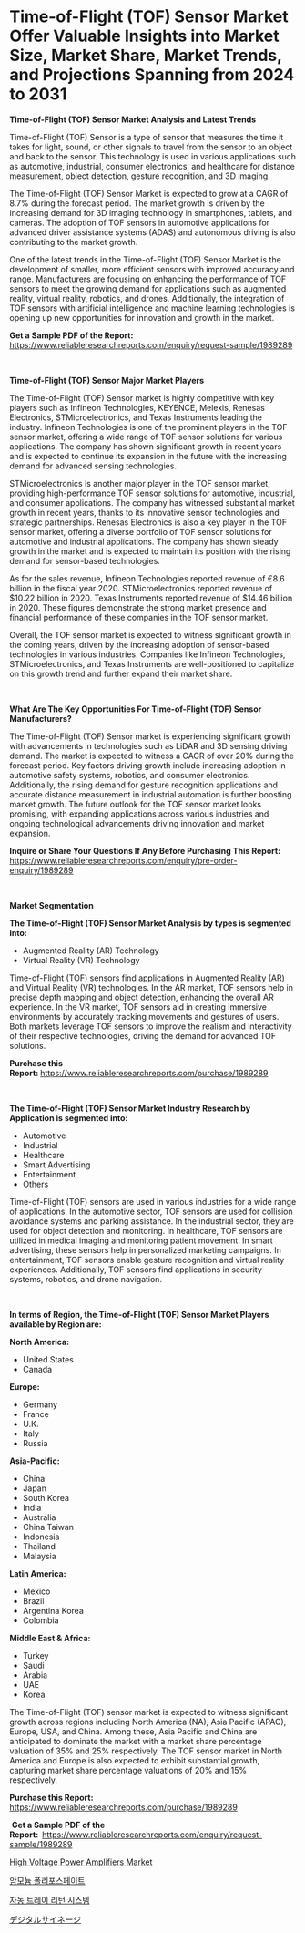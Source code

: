 <p><h1>Time-of-Flight (TOF) Sensor Market Offer Valuable Insights into Market Size, Market Share, Market Trends, and Projections Spanning from 2024 to 2031</h1></p><p><strong>Time-of-Flight (TOF) Sensor Market Analysis and Latest Trends</strong></p>
<p><p>Time-of-Flight (TOF) Sensor is a type of sensor that measures the time it takes for light, sound, or other signals to travel from the sensor to an object and back to the sensor. This technology is used in various applications such as automotive, industrial, consumer electronics, and healthcare for distance measurement, object detection, gesture recognition, and 3D imaging.</p><p>The Time-of-Flight (TOF) Sensor Market is expected to grow at a CAGR of 8.7% during the forecast period. The market growth is driven by the increasing demand for 3D imaging technology in smartphones, tablets, and cameras. The adoption of TOF sensors in automotive applications for advanced driver assistance systems (ADAS) and autonomous driving is also contributing to the market growth.</p><p>One of the latest trends in the Time-of-Flight (TOF) Sensor Market is the development of smaller, more efficient sensors with improved accuracy and range. Manufacturers are focusing on enhancing the performance of TOF sensors to meet the growing demand for applications such as augmented reality, virtual reality, robotics, and drones. Additionally, the integration of TOF sensors with artificial intelligence and machine learning technologies is opening up new opportunities for innovation and growth in the market.</p></p>
<p><strong>Get a Sample PDF of the Report:&nbsp;</strong> <a href="https://www.reliableresearchreports.com/enquiry/request-sample/1989289">https://www.reliableresearchreports.com/enquiry/request-sample/1989289</a></p>
<p>&nbsp;</p>
<p><strong>Time-of-Flight (TOF) Sensor Major Market Players</strong></p>
<p><p>The Time-of-Flight (TOF) Sensor market is highly competitive with key players such as Infineon Technologies, KEYENCE, Melexis, Renesas Electronics, STMicroelectronics, and Texas Instruments leading the industry. Infineon Technologies is one of the prominent players in the TOF sensor market, offering a wide range of TOF sensor solutions for various applications. The company has shown significant growth in recent years and is expected to continue its expansion in the future with the increasing demand for advanced sensing technologies.</p><p>STMicroelectronics is another major player in the TOF sensor market, providing high-performance TOF sensor solutions for automotive, industrial, and consumer applications. The company has witnessed substantial market growth in recent years, thanks to its innovative sensor technologies and strategic partnerships. Renesas Electronics is also a key player in the TOF sensor market, offering a diverse portfolio of TOF sensor solutions for automotive and industrial applications. The company has shown steady growth in the market and is expected to maintain its position with the rising demand for sensor-based technologies.</p><p>As for the sales revenue, Infineon Technologies reported revenue of €8.6 billion in the fiscal year 2020. STMicroelectronics reported revenue of $10.22 billion in 2020. Texas Instruments reported revenue of $14.46 billion in 2020. These figures demonstrate the strong market presence and financial performance of these companies in the TOF sensor market.</p><p>Overall, the TOF sensor market is expected to witness significant growth in the coming years, driven by the increasing adoption of sensor-based technologies in various industries. Companies like Infineon Technologies, STMicroelectronics, and Texas Instruments are well-positioned to capitalize on this growth trend and further expand their market share.</p></p>
<p>&nbsp;</p>
<p><strong>What Are The Key Opportunities For Time-of-Flight (TOF) Sensor Manufacturers?</strong></p>
<p><p>The Time-of-Flight (TOF) Sensor market is experiencing significant growth with advancements in technologies such as LiDAR and 3D sensing driving demand. The market is expected to witness a CAGR of over 20% during the forecast period. Key factors driving growth include increasing adoption in automotive safety systems, robotics, and consumer electronics. Additionally, the rising demand for gesture recognition applications and accurate distance measurement in industrial automation is further boosting market growth. The future outlook for the TOF sensor market looks promising, with expanding applications across various industries and ongoing technological advancements driving innovation and market expansion.</p></p>
<p><strong>Inquire or Share Your Questions If Any Before Purchasing This Report:</strong> <a href="https://www.reliableresearchreports.com/enquiry/pre-order-enquiry/1989289">https://www.reliableresearchreports.com/enquiry/pre-order-enquiry/1989289</a></p>
<p>&nbsp;</p>
<p><strong>Market Segmentation</strong></p>
<p><strong>The Time-of-Flight (TOF) Sensor Market Analysis by types is segmented into:</strong></p>
<p><ul><li>Augmented Reality (AR) Technology</li><li>Virtual Reality (VR) Technology</li></ul></p>
<p><p>Time-of-Flight (TOF) sensors find applications in Augmented Reality (AR) and Virtual Reality (VR) technologies. In the AR market, TOF sensors help in precise depth mapping and object detection, enhancing the overall AR experience. In the VR market, TOF sensors aid in creating immersive environments by accurately tracking movements and gestures of users. Both markets leverage TOF sensors to improve the realism and interactivity of their respective technologies, driving the demand for advanced TOF solutions.</p></p>
<p><strong>Purchase this Report:&nbsp;</strong><a href="https://www.reliableresearchreports.com/purchase/1989289">https://www.reliableresearchreports.com/purchase/1989289</a></p>
<p>&nbsp;</p>
<p><strong>The Time-of-Flight (TOF) Sensor Market Industry Research by Application is segmented into:</strong></p>
<p><ul><li>Automotive</li><li>Industrial</li><li>Healthcare</li><li>Smart Advertising</li><li>Entertainment</li><li>Others</li></ul></p>
<p><p>Time-of-Flight (TOF) sensors are used in various industries for a wide range of applications. In the automotive sector, TOF sensors are used for collision avoidance systems and parking assistance. In the industrial sector, they are used for object detection and monitoring. In healthcare, TOF sensors are utilized in medical imaging and monitoring patient movement. In smart advertising, these sensors help in personalized marketing campaigns. In entertainment, TOF sensors enable gesture recognition and virtual reality experiences. Additionally, TOF sensors find applications in security systems, robotics, and drone navigation.</p></p>
<p>&nbsp;</p>
<p><strong>In terms of Region, the Time-of-Flight (TOF) Sensor Market Players available by Region are:</strong></p>
<p>
    <p> <strong> North America: </strong>
        <ul>
            <li>United States</li>
            <li>Canada</li>
        </ul>
        </p> 
    <p> <strong> Europe: </strong>
        <ul>
            <li>Germany</li>
            <li>France</li>
            <li>U.K.</li>
            <li>Italy</li>
            <li>Russia</li>
        </ul>
        </p> 
    <p> <strong> Asia-Pacific: </strong>
        <ul>
            <li>China</li>
            <li>Japan</li>
            <li>South Korea</li>
            <li>India</li>
            <li>Australia</li>
            <li>China Taiwan</li>
            <li>Indonesia</li>
            <li>Thailand</li>
            <li>Malaysia</li>
        </ul>
        </p> 
    <p> <strong> Latin America: </strong>
        <ul>
            <li>Mexico</li>
            <li>Brazil</li>
            <li>Argentina Korea</li>
            <li>Colombia</li>
        </ul>
        </p> 
    <p> <strong> Middle East & Africa: </strong>
        <ul>
            <li>Turkey</li>
            <li>Saudi</li>
            <li>Arabia</li>
            <li>UAE</li>
            <li>Korea</li>
        </ul>
    </p>
    </p>
<p><p>The Time-of-Flight (TOF) sensor market is expected to witness significant growth across regions including North America (NA), Asia Pacific (APAC), Europe, USA, and China. Among these, Asia Pacific and China are anticipated to dominate the market with a market share percentage valuation of 35% and 25% respectively. The TOF sensor market in North America and Europe is also expected to exhibit substantial growth, capturing market share percentage valuations of 20% and 15% respectively.</p></p>
<p><strong>Purchase this Report: </strong><a href="https://www.reliableresearchreports.com/purchase/1989289">https://www.reliableresearchreports.com/purchase/1989289</a></p>
<p>&nbsp;<strong>Get a Sample PDF of the Report:&nbsp;&nbsp;</strong><a href="https://www.reliableresearchreports.com/enquiry/request-sample/1989289">https://www.reliableresearchreports.com/enquiry/request-sample/1989289</a></p>
<p><strong></strong></p>
<p><p><a href="https://github.com/WillieWoodard/Market-Research-Report-List-4/blob/main/high-voltage-power-amplifiers-market.md">High Voltage Power Amplifiers Market</a></p><p><a href="https://medium.com/@darianswift1922_33282/%EC%95%94%EB%AA%A8%EB%8A%84-%ED%8F%B4%EB%A6%AC%EC%9D%B8%EC%82%B0-%EC%97%BC-%EC%8B%9C%EC%9E%A5-2031%EB%85%84%EA%B9%8C%EC%A7%80-%EC%84%B1%EA%B3%B5%EC%A0%81%EC%9D%B8-%EB%B9%84%EC%A6%88%EB%8B%88%EC%8A%A4-%EC%A0%84%EB%9E%B5%EC%9D%98-%EC%97%B4%EC%87%A0-%EC%98%88%EC%B8%A1-e41d8fcb486b">암모늄 폴리포스페이트</a></p><p><a href="https://medium.com/@moulafa/%EC%9E%90%EB%8F%99-%ED%8A%B8%EB%A0%88%EC%9D%B4-%EB%A6%AC%ED%84%B4-%EC%8B%9C%EC%8A%A4%ED%85%9C-%EC%8B%9C%EC%9E%A5-%EC%9C%A0%ED%98%95-%EC%9D%91%EC%9A%A9-%EB%B0%8F-%EC%A7%80%EB%A6%AC%EC%97%90-%EB%8C%80%ED%95%9C-%ED%8F%AC%EA%B4%84%EC%A0%81%EC%9D%B8-%ED%8F%89%EA%B0%80-09881415bf09">자동 트레이 리턴 시스템</a></p><p><a href="https://medium.com/@maudward1907/2024%E5%B9%B4%E3%81%8B%E3%82%892031%E5%B9%B4%E3%81%BE%E3%81%A7%E3%81%AE%E6%9C%9F%E9%96%93%E3%81%AB%E4%BA%88%E6%B8%AC%E3%81%95%E3%82%8C%E3%82%8B%E3%83%87%E3%82%B8%E3%82%BF%E3%83%AB%E3%82%B5%E3%82%A4%E3%83%8D%E3%83%BC%E3%82%B8%E5%B8%82%E5%A0%B4%E3%81%AE%E5%88%86%E6%9E%90%E3%81%A8%E8%A6%8F%E6%A8%A1%E4%BA%88%E6%B8%AC-95e42d1326e0">デジタルサイネージ</a></p></p>